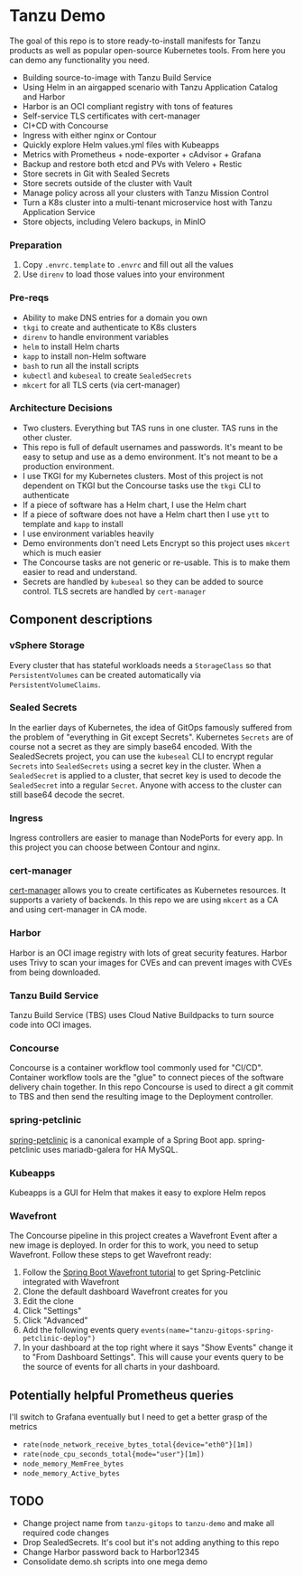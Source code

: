 # Tanzu Demo
The goal of this repo is to store ready-to-install manifests for Tanzu products as well as popular open-source Kubernetes tools. From here you can demo any functionality you need.

* Building source-to-image with Tanzu Build Service
* Using Helm in an airgapped scenario with Tanzu Application Catalog and Harbor
* Harbor is an OCI compliant registry with tons of features
* Self-service TLS certificates with cert-manager
* CI+CD with Concourse
* Ingress with either nginx or Contour
* Quickly explore Helm values.yml files with Kubeapps
* Metrics with Prometheus + node-exporter + cAdvisor + Grafana
* Backup and restore both etcd and PVs with Velero + Restic
* Store secrets in Git with Sealed Secrets
* Store secrets outside of the cluster with Vault
* Manage policy across all your clusters with Tanzu Mission Control
* Turn a K8s cluster into a multi-tenant microservice host with Tanzu Application Service
* Store objects, including Velero backups, in MinIO


### Preparation
1. Copy `.envrc.template` to `.envrc` and fill out all the values
1. Use `direnv` to load those values into your environment

### Pre-reqs
* Ability to make DNS entries for a domain you own
* `tkgi` to create and authenticate to K8s clusters
* `direnv` to handle environment variables
* `helm` to install Helm charts
* `kapp` to install non-Helm software
* `bash` to run all the install scripts
* `kubectl` and `kubeseal` to create `SealedSecrets`
* `mkcert` for all TLS certs (via cert-manager)

### Architecture Decisions
* Two clusters. Everything but TAS runs in one cluster. TAS runs in the other cluster.
* This repo is full of default usernames and passwords. It's meant to be easy to setup and use as a demo environment. It's not meant to be a production environment. 
* I use TKGI for my Kubernetes clusters. Most of this project is not dependent on TKGI but the Concourse tasks use the `tkgi` CLI to authenticate
* If a piece of software has a Helm chart, I use the Helm chart
* If a piece of software does not have a Helm chart then I use `ytt` to template and `kapp` to install
* I use environment variables heavily
* Demo environments don't need Lets Encrypt so this project uses `mkcert` which is much easier
* The Concourse tasks are not generic or re-usable. This is to make them easier to read and understand.
* Secrets are handled by `kubeseal` so they can be added to source control. TLS secrets are handled by `cert-manager`



## Component descriptions

### vSphere Storage
Every cluster that has stateful workloads needs a `StorageClass` so that `PersistentVolumes` can be created automatically via `PersistentVolumeClaims`. 

### Sealed Secrets
In the earlier days of Kubernetes, the idea of GitOps famously suffered from the problem of "everything in Git except Secrets". Kubernetes `Secrets` are of course not a secret as they are simply base64 encoded. With the SealedSecrets project, you can use the `kubeseal` CLI to encrypt regular `Secrets` into `SealedSecrets` using a secret key in the cluster. When a `SealedSecret` is applied to a cluster, that secret key is used to decode the `SealedSecret` into a regular `Secret`. Anyone with access to the cluster can still base64 decode the secret.

### Ingress
Ingress controllers are easier to manage than NodePorts for every app. In this project you can choose between Contour and nginx.

### cert-manager
[cert-manager](https://cert-manager.io/docs/) allows you to create certificates as Kubernetes resources. It supports a variety of backends. In this repo we are using `mkcert` as a CA and using cert-manager in CA mode.

### Harbor
Harbor is an OCI image registry with lots of great security features. Harbor uses Trivy to scan your images for CVEs and can prevent images with CVEs from being downloaded.

### Tanzu Build Service
Tanzu Build Service (TBS) uses Cloud Native Buildpacks to turn source code into OCI images. 

### Concourse
Concourse is a container workflow tool commonly used for "CI/CD". Container workflow tools are the "glue" to connect pieces of the software delivery chain together. In this repo Concourse is used to direct a git commit to TBS and then send the resulting image to the Deployment controller.

### spring-petclinic
[spring-petclinic](https://github.com/techgnosis/spring-petclinic) is a canonical example of a Spring Boot app. spring-petclinic uses mariadb-galera for HA MySQL.

### Kubeapps
Kubeapps is a GUI for Helm that makes it easy to explore Helm repos

### Wavefront
The Concourse pipeline in this project creates a Wavefront Event after a new image is deployed. In order for this to work, you need to setup Wavefront. Follow these steps to get Wavefront ready:
1. Follow the [Spring Boot Wavefront tutorial](https://docs.wavefront.com/wavefront_springboot_tutorial.html) to get Spring-Petclinic integrated with Wavefront
1. Clone the default dashboard Wavefront creates for you
1. Edit the clone
1. Click "Settings"
1. Click "Advanced"
1. Add the following events query `events(name="tanzu-gitops-spring-petclinic-deploy")`
1. In your dashboard at the top right where it says "Show Events" change it to "From Dashboard Settings". This will cause your events query to be the source of events for all charts in your dashboard.


## Potentially helpful Prometheus queries
I'll switch to Grafana eventually but I need to get a better grasp of the metrics
* `rate(node_network_receive_bytes_total{device="eth0"}[1m])`
* `rate(node_cpu_seconds_total{mode="user"}[1m])`
* `node_memory_MemFree_bytes`
* `node_memory_Active_bytes`

## TODO
* Change project name from `tanzu-gitops` to `tanzu-demo` and make all required code changes
* Drop SealedSecrets. It's cool but it's not adding anything to this repo
* Change Harbor password back to Harbor12345
* Consolidate demo.sh scripts into one mega demo